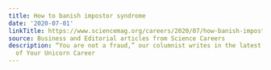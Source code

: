 ```yaml
---
title: How to banish impostor syndrome
date: '2020-07-01'
linkTitle: https://www.sciencemag.org/careers/2020/07/how-banish-impostor-syndrome
source: Business and Editorial articles from Science Careers
description: “You are not a fraud,” our columnist writes in the latest installment
  of Your Unicorn Career
---
```


